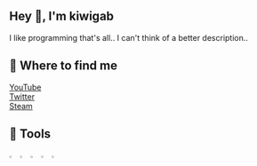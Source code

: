 
<h2>Hey 👋, I'm kiwigab</h2>
I like programming that's all.. I can't think of a better description..

<h2>📑 Where to find me</h2>
<p>
  <a href="https://www.youtube.com/channel/@kiwigab_">YouTube</a><br />
  <a href="https://twitter.com/kiwigab_">Twitter</a><br />
  <a href="https://steamcommunity.com/id/kiwigab/">Steam</a><br />
</p>

<h2>🤖 Tools</h2>
<p align="left">
  <img src="https://cdn.jsdelivr.net/gh/devicons/devicon/icons/python/python-original.svg" width="3%" />
  <img src="https://cdn.jsdelivr.net/gh/devicons/devicon/icons/javascript/javascript-original.svg" width="3%" />
  <img src="https://cdn.jsdelivr.net/gh/devicons/devicon/icons/cplusplus/cplusplus-original.svg" width="3%" />
  <img src="https://cdn.jsdelivr.net/gh/devicons/devicon/icons/html5/html5-original.svg" width="3%" />
  <img src="https://cdn.jsdelivr.net/gh/devicons/devicon/icons/css3/css3-original.svg" width="3%" />
</p>
